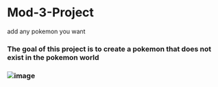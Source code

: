 # Mod-3-Project
add any pokemon you want
<h3>The goal of this project is to create a pokemon that does not exist in the pokemon world<h3/>
	
![image](./wireframe)
